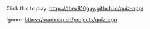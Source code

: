 Click this to play: https://thex810guy.github.io/quiz-app/

Ignore: https://roadmap.sh/projects/quiz-app
